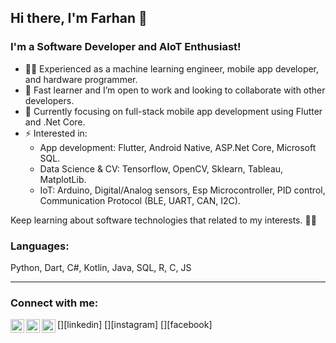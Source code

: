 ## Hi there, I'm Farhan 👋

### I'm a Software Developer and AIoT Enthusiast!

- :man_scientist: Experienced as a machine learning engineer, mobile app developer, and hardware programmer.
- 👯 Fast learner and I’m open to work and looking to collaborate with other developers.
- :dart: Currently focusing on full-stack mobile app development using Flutter and .Net Core.
- ⚡ Interested in:
   - App development: Flutter, Android Native, ASP.Net Core, Microsoft SQL. 
   - Data Science & CV: Tensorflow, OpenCV, Sklearn, Tableau, MatplotLib.
   - IoT: Arduino, Digital/Analog sensors, Esp Microcontroller, PID control, Communication Protocol (BLE, UART, CAN, I2C).

Keep learning about software technologies that related to my interests. :astronaut:


### Languages:
Python, Dart, C#, Kotlin, Java, SQL, R, C, JS
<br />

---

### Connect with me:

[<img align="left" alt="codeSTACKr | LinkedIn" width="22px" src="https://cdn.jsdelivr.net/npm/simple-icons@v3/icons/linkedin.svg" />][linkedin]
[<img align="left" alt="codeSTACKr | Instagram" width="22px" src="https://cdn.jsdelivr.net/npm/simple-icons@v3/icons/instagram.svg" />][instagram]
[<img align="left" alt="codeSTACKr | Instagram" width="22px" src="https://cdn.jsdelivr.net/npm/simple-icons@v3/icons/facebook.svg" />][facebook]

<br />

